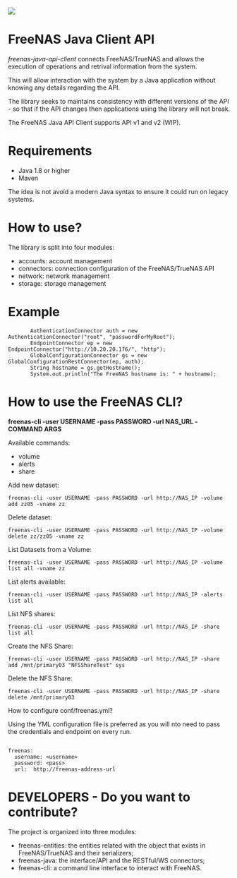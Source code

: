 # <img src="https://www.freenas.org/wp-content/uploads/logo_flat_V2.png"/>


FreeNAS Java Client API
================================================


*freenas-java-api-client* connects FreeNAS/TrueNAS and allows the
execution of operations and retrival information from the system.

This will allow interaction with the system by a Java application without knowing
any details regarding the API.


The library seeks to maintains consistency with different versions of the
API - so that if the API changes then applications using the library will not break.

The FreeNAS Java API Client supports API v1 and v2 (WIP).


Requirements
========================================================

- Java 1.8 or higher
- Maven

The idea is not avoid a modern Java syntax to ensure it could run on legacy systems.

How to use?
========================================================

The library is split into four modules:

- accounts: account management 
- connectors: connection configuration of the FreeNAS/TrueNAS API
- network: network management
- storage: storage management 

Example 
========================================================

``` 
       AuthenticationConnector auth = new AuthenticationConnector("root", "passwordForMyRoot");
       EndpointConnector ep = new EndpointConnector("http://10.20.20.176/", "http");
       GlobalConfigurationConnector gs = new GlobalConfigurationRestConnector(ep, auth);
       String hostname = gs.getHostname();
       System.out.println("The FreeNAS hostname is: " + hostname);
```


How to use the FreeNAS CLI?
========================================================

**freenas-cli -user USERNAME -pass PASSWORD -url NAS_URL -COMMAND ARGS**

Available commands:

- volume
- alerts
- share

Add new dataset:

```
freenas-cli -user USERNAME -pass PASSWORD -url http://NAS_IP -volume add zz05 -vname zz
```

Delete dataset:

```
freenas-cli -user USERNAME -pass PASSWORD -url http://NAS_IP -volume delete zz/zz05 -vname zz
```


List Datasets from a Volume:

```
freenas-cli -user USERNAME -pass PASSWORD -url http://NAS_IP -volume list all -vname zz
```


List alerts available:

```
freenas-cli -user USERNAME -pass PASSWORD -url http://NAS_IP -alerts list all
```


List NFS shares:

```
freenas-cli -user USERNAME -pass PASSWORD -url http://NAS_IP -share list all
```


Create the NFS Share:


```
freenas-cli -user USERNAME -pass PASSWORD -url http://NAS_IP -share add /mnt/primary03 "NFSShareTest" sys
```


Delete the NFS Share:


```
freenas-cli -user USERNAME -pass PASSWORD -url http://NAS_IP -share delete /mnt/primary03
```



How to configure conf/freenas.yml? 

Using the YML configuration file is preferred as you will nto need to pass the
credentials and endpoint on every run.

```

freenas:
  username: <username>
  password: <pass>
  url:  http://freenas-address-url

```


DEVELOPERS - Do you want to contribute? 
========================================================

The project is organized into three modules:

- freenas-entities: the entities related with the object that exists in FreeNAS/TrueNAS and their serializers;
- freenas-java: the interface/API and the RESTful/WS connectors;
- freenas-cli: a command line interface to interact with FreeNAS.



